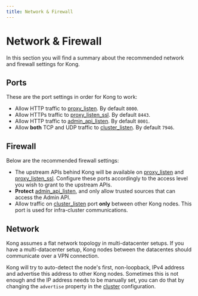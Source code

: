 ```yaml
---
title: Network & Firewall
---
```


# Network & Firewall

In this section you will find a summary about the recommended network and firewall settings for Kong.

## Ports

These are the port settings in order for Kong to work:

* Allow HTTP traffic to [proxy_listen][proxy_listen]. By default `8000`.
* Allow HTTPs traffic to [proxy_listen_ssl][proxy_listen_ssl]. By default `8443`.
* Allow HTTP traffic to [admin_api_listen][admin_api_listen]. By default `8001`.
* Allow **both** TCP and UDP traffic to [cluster_listen][cluster_listen]. By default `7946`.

## Firewall

Below are the recommended firewall settings:

* The upstream APIs behind Kong will be available on [proxy_listen][proxy_listen] and [proxy_listen_ssl][proxy_listen_ssl]. Configure these ports accordingly to the access level you wish to grant to the upstream APIs.
* **Protect** [admin_api_listen][admin_api_listen], and only allow trusted sources that can access the Admin API.
* Allow traffic on [cluster_listen][cluster_listen] port **only** between other Kong nodes. This port is used for infra-cluster communications.

## Network

Kong assumes a flat network topology in multi-datacenter setups. If you have a multi-datacenter setup, Kong nodes between the datacentes should communicate over a VPN connection.

Kong will try to auto-detect the node's first, non-loopback, IPv4 address and advertise this address to other Kong nodes. Sometimes this is not enough and the IP address needs to be manually set, you can do that by changing the `advertise` property in the [cluster][cluster] configuration.

[proxy_listen]: /docs/{{page.kong_version}}/configuration/#proxy_listen
[proxy_listen_ssl]: /docs/{{page.kong_version}}/configuration/#proxy_listen_ssl
[admin_api_listen]: /docs/{{page.kong_version}}/configuration/#admin_api_listen
[cluster_listen]: /docs/{{page.kong_version}}/configuration/#cluster_listen
[cluster]: /docs/{{page.kong_version}}/configuration/#cluster
